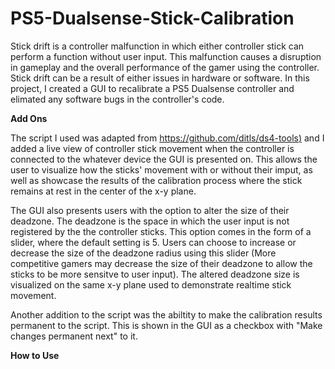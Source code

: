 # PS5-Dualsense-Stick-Calibration
Stick drift is a controller malfunction in which either controller stick can perform a function without user input. This malfunction causes a disruption in gameplay and the overall performance of the gamer using the controller. Stick drift can be a result of either issues in hardware or software. In this project, I created a GUI to recalibrate a PS5 Dualsense controller and elimated any software bugs in the controller's code. 

**Add Ons**

The script I used was adapted from [https://github.com/ditls/ds4-tools)](https://github.com/dualshock-tools/ds4-tools) and I added a live view of controller stick movement when the controller is connected to the whatever device the GUI is presented on. This allows the user to visualize how the sticks' movement with or without their imput, as well as showcase the results of the calibration process where the stick remains at rest in the center of the x-y plane. 

The GUI also presents users with the option to alter the size of their deadzone. The deadzone is the space in which the user input is not registered by the the controller sticks. This option comes in the form of a slider, where the default setting is 5. Users can choose to increase or decrease the size of the deadzone radius using this slider (More competitive gamers may decrease the size of their deadzone to allow the sticks to be more sensitve to user input). The altered deadzone size is visualized on the same x-y plane used to demonstrate realtime stick movement. 

Another addition to the script was the abiltity to make the calibration results permanent to the script. This is shown in the GUI as a checkbox with "Make changes permanent next" to it.


**How to Use**


